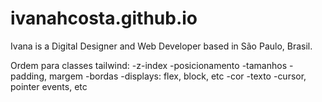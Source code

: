 # ivanahcosta.github.io

Ivana is a Digital Designer and Web Developer based in São Paulo, Brasil.

Ordem para classes tailwind:
-z-index
-posicionamento
-tamanhos
-padding, margem
-bordas
-displays: flex, block, etc
-cor
-texto
-cursor, pointer events, etc
